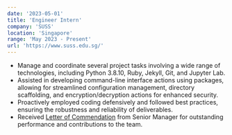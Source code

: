 ```yaml
---
date: '2023-05-01'
title: 'Engineer Intern'
company: 'SUSS'
location: 'Singapore'
range: 'May 2023 - Present'
url: 'https://www.suss.edu.sg/'
---
```


- Manage and coordinate several project tasks involving a wide range of technologies, including Python 3.8.10, Ruby, Jekyll, Git, and Jupyter Lab.
- Assisted in developing command-line interface actions using packages, allowing for streamlined configuration management, directory scaffolding, and encryption/decryption actions for enhanced security.
- Proactively employed coding defensively and followed best practices, ensuring the robustness and reliability of deliverables.
- Received [Letter of Commendation](/commendation_letter.pdf) from Senior Manager for outstanding performance and contributions to the team.

